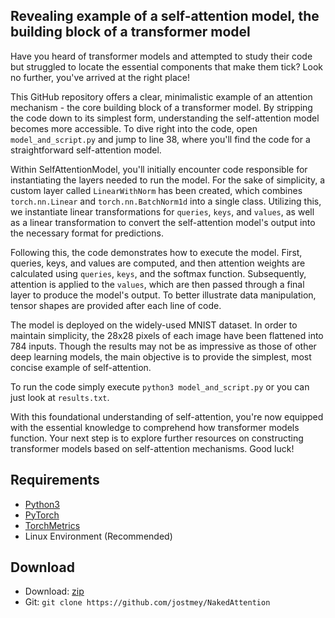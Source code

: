 ##  Revealing example of a self-attention model, the building block of a transformer model

Have you heard of transformer models and attempted to study their code but struggled to locate the essential components that make them tick? Look no further, you've arrived at the right place!

This GitHub repository offers a clear, minimalistic example of an attention mechanism - the core building block of a transformer model. By stripping the code down to its simplest form, understanding the self-attention model becomes more accessible. To dive right into the code, open `model_and_script.py` and jump to line 38, where you'll find the code for a straightforward self-attention model.

Within SelfAttentionModel, you'll initially encounter code responsible for instantiating the layers needed to run the model. For the sake of simplicity, a custom layer called `LinearWithNorm` has been created, which combines `torch.nn.Linear` and `torch.nn.BatchNorm1d` into a single class. Utilizing this, we instantiate linear transformations for `queries`, `keys`, and `values`, as well as a linear transformation to convert the self-attention model's output into the necessary format for predictions.

Following this, the code demonstrates how to execute the model. First, queries, keys, and values are computed, and then attention weights are calculated using `queries`, `keys`, and the softmax function. Subsequently, attention is applied to the `values`, which are then passed through a final layer to produce the model's output. To better illustrate data manipulation, tensor shapes are provided after each line of code.

The model is deployed on the widely-used MNIST dataset. In order to maintain simplicity, the 28x28 pixels of each image have been flattened into 784 inputs. Though the results may not be as impressive as those of other deep learning models, the main objective is to provide the simplest, most concise example of self-attention.

To run the code simply execute `python3 model_and_script.py` or you can just look at `results.txt`.

With this foundational understanding of self-attention, you're now equipped with the essential knowledge to comprehend how transformer models function. Your next step is to explore further resources on constructing transformer models based on self-attention mechanisms. Good luck!

## Requirements
* [Python3](https://www.python.org/)
* [PyTorch](https://pytorch.org/)
* [TorchMetrics](https://torchmetrics.readthedocs.io/)
* Linux Environment (Recommended)

## Download
* Download: [zip](https://github.com/jostmey/NakedAttention/zipball/master)
* Git: `git clone https://github.com/jostmey/NakedAttention`
